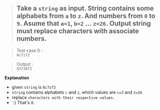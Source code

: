 > ## Take a `string` as input. String contains some alphabets from `a` to `z`. And numbers from `0` to `9`. Asume that `a=1`, `b=2` ... `z=26`. Output string must replace characters with associate numbers. 


> Test case 0 :</br>
  `8c7z72`</br>

> Output :</br>
`8372672`</br>


**Explanation**

- given `string` is `8c7z72`
- `string` contains alphabets `c` and `z`, which values are `c=3` and `z=26`
- replace `characters with their respective values.`
- `:) That's it.

